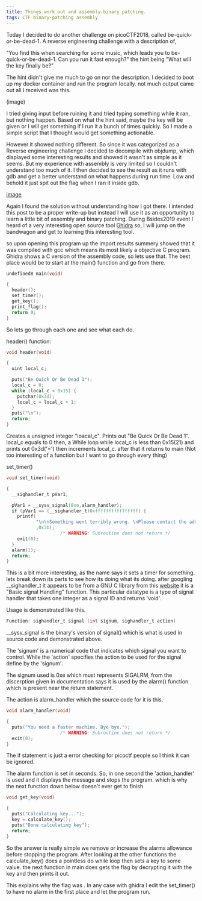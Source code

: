 ```yaml
---
title: Things work out and assembly-binary patching.
tags: CTF binary-patching assembly
---
```

Today I decided to do another challenge on picoCTF2018, called be-quick-or-be-dead-1. A reverse engineering challenge with a description of,

"You find this when searching for some music, which leads you to be-quick-or-be-dead-1. Can you run it fast enough?"
the hint being "What will the key finally be?"

The hint didn't give me much to go on nor the description. I decided to boot up my docker container and run the program locally. not much output came out all I received was this.

(image)

I tried giving input before ruining it and tried typing something while it ran, but nothing happen. Based on what the hint said, maybe the key will be given or I will get something if I run it a bunch of times quickly. So I made a simple script that I thought would get something actionable.

However it showed nothing different. So since it was categorized as a Reverse engineering challenge I decided to decompile with objdump, which displayed some interesting results and showed it wasn't as simple as it seems. But my experience with assembly is very limited so I couldn't understand too much of it. I then decided to see the result as it runs with gdb and get a better understand on what happens during run time. Low and behold it just spit out the flag when I ran it inside gdb.

[image]()

Again I found the solution without understanding how I got there. I intended this post to be a proper write-up but instead I will use it as an opportunity to learn a little bit of assembly and binary patching. During Bsides2019 event I heard of a very interesting open source tool [Ghidra](https://ghidra-sre.org/) so, I will jump on the bandwagon and get to learning this interesting tool.

so upon opening this program up the import results summery showed that it was compiled with gcc which means its most likely a objective C program. Ghidra shows a C version of the assembly code, so lets use that. The best place would be to start at the main() function and go from there.

```c
undefined8 main(void)

{
  header();
  set_timer();
  get_key();
  print_flag();
  return 0;
}
```
So lets go through each one and see what each do.

header() function:

```c
void header(void)

{
  uint local_c;

  puts("Be Quick Or Be Dead 1");
  local_c = 0;
  while (local_c < 0x15) {
    putchar(0x3d);
    local_c = local_c + 1;
  }
  puts("\n");
  return;
}
```
Creates a unsigned integer "loacal_c". Prints out "Be Quick Or Be Dead 1". local_c equals to 0 then, a While loop while local_c is less than 0x15(21) and prints out 0x3d('=') then increments local_c.
after that it returns to main (Not too interesting of a function but I want to go through every thing)

set_timer()
```c
void set_timer(void)

{
  __sighandler_t pVar1;

  pVar1 = __sysv_signal(0xe,alarm_handler);
  if (pVar1 == (__sighandler_t)0xffffffffffffffff) {
    printf(
           "\n\nSomething went terribly wrong. \nPlease contact the admins with\"be-quick-or-be-dead-1.c:%d\".\n"
           ,0x3b);
                    /* WARNING: Subroutine does not return */
    exit(0);
  }
  alarm(1);
  return;
}
```

This is a bit more interesting, as the name says it sets a timer for something. lets break down its parts to see how its doing what its doing.
after googling __sighandler_t it appears to be from a GNU C library from this [website](http://www.gnu.org/software/libc/manual/html_node/Basic-Signal-Handling.html) it is a "Basic signal Handling" function. This particular datatype is a type of signal handler that takes one integer as a signal ID and returns 'void'.

Usage is demonstrated like this.
 ```c
Function: sighandler_t signal (int signum, sighandler_t action)
 ```

__sysv_signal is the binary's version of signal() which is what is used in source code and demonstrated above.

The 'signum' is a numerical code that indicates which signal you want to control. While the 'action' specifies the action to be used for the signal define by the 'signum'.

The signum used is 0xe which must represents SIGALRM, from the discerption given in documentation says it is used by the alarm() function which is present near the return statement.

The action is alarm_handler which the source code for it is this.

```c
void alarm_handler(void)

{
  puts("You need a faster machine. Bye bye.");
                    /* WARNING: Subroutine does not return */
  exit(0);
}

```
The if statement is just a error checking for picoctf people so I think it can be ignored.

The alarm function is set in seconds. So, in one second the 'action_handler' is used and it displays the message and stops the program. which is why the next function down below doesn't ever get to finish

```c
void get_key(void)

{
  puts("Calculating key...");
  key = calculate_key();
  puts("Done calculating key");
  return;
}
```

So the answer is really simple we remove or increase the alarms allowance before stopping the program. After looking at the other functions the calculate_key() does a pointless do while loop then sets a key to some value. the next function in main does gets the flag by decrypting it with the key and then prints it out.

This explains why the flag was . In any case with ghidra I edit the set_timer() to have no alarm in the first place and let the program run.
